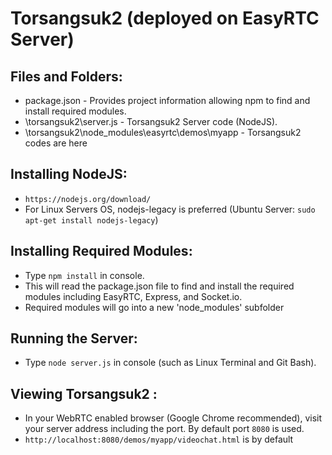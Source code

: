Torsangsuk2 (deployed on EasyRTC Server) 
======================

Files and Folders:
------------------

 - package.json - Provides project information allowing npm to find and install required modules.
 - \torsangsuk2\server.js - Torsangsuk2 Server code (NodeJS).
 - \torsangsuk2\node_modules\easyrtc\demos\myapp -  Torsangsuk2 codes are here

Installing NodeJS:
----------------------------

 - `https://nodejs.org/download/` 
 - For Linux Servers OS, nodejs-legacy is preferred (Ubuntu Server: `sudo apt-get install nodejs-legacy`)

 
Installing Required Modules:
----------------------------

 - Type `npm install` in console.
 - This will read the package.json file to find and install the required modules including EasyRTC, Express, and Socket.io.
 - Required modules will go into a new 'node_modules' subfolder


Running the Server:
-------------------

 - Type `node server.js` in console (such as Linux Terminal and Git Bash).


Viewing Torsangsuk2 :
---------------------

 - In your WebRTC enabled browser (Google Chrome recommended), visit your server address including the port. By default port `8080` is used.
 - `http://localhost:8080/demos/myapp/videochat.html` is by default

